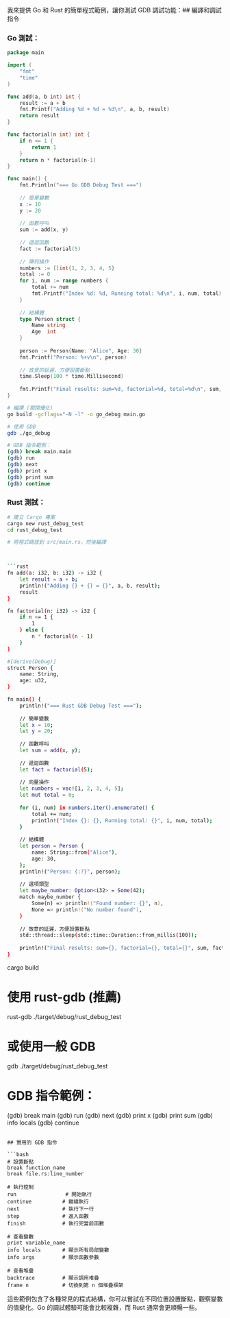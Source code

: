 我來提供 Go 和 Rust 的簡單程式範例，讓你測試 GDB 調試功能：## 編譯和調試指令

### Go 測試：


```go
package main

import (
	"fmt"
	"time"
)

func add(a, b int) int {
	result := a + b
	fmt.Printf("Adding %d + %d = %d\n", a, b, result)
	return result
}

func factorial(n int) int {
	if n <= 1 {
		return 1
	}
	return n * factorial(n-1)
}

func main() {
	fmt.Println("=== Go GDB Debug Test ===")
	
	// 簡單變數
	x := 10
	y := 20
	
	// 函數呼叫
	sum := add(x, y)
	
	// 遞迴函數
	fact := factorial(5)
	
	// 陣列操作
	numbers := []int{1, 2, 3, 4, 5}
	total := 0
	for i, num := range numbers {
		total += num
		fmt.Printf("Index %d: %d, Running total: %d\n", i, num, total)
	}
	
	// 結構體
	type Person struct {
		Name string
		Age  int
	}
	
	person := Person{Name: "Alice", Age: 30}
	fmt.Printf("Person: %+v\n", person)
	
	// 故意的延遲，方便設置斷點
	time.Sleep(100 * time.Millisecond)
	
	fmt.Printf("Final results: sum=%d, factorial=%d, total=%d\n", sum, fact, total)
}
```

```bash
# 編譯 (關閉優化)
go build -gcflags="-N -l" -o go_debug main.go

# 使用 GDB
gdb ./go_debug

# GDB 指令範例：
(gdb) break main.main
(gdb) run
(gdb) next
(gdb) print x
(gdb) print sum
(gdb) continue
```

### Rust 測試：

```bash
# 建立 Cargo 專案
cargo new rust_debug_test
cd rust_debug_test

# 將程式碼放到 src/main.rs，然後編譯



```rust
fn add(a: i32, b: i32) -> i32 {
    let result = a + b;
    println!("Adding {} + {} = {}", a, b, result);
    result
}

fn factorial(n: i32) -> i32 {
    if n <= 1 {
        1
    } else {
        n * factorial(n - 1)
    }
}

#[derive(Debug)]
struct Person {
    name: String,
    age: u32,
}

fn main() {
    println!("=== Rust GDB Debug Test ===");
    
    // 簡單變數
    let x = 10;
    let y = 20;
    
    // 函數呼叫
    let sum = add(x, y);
    
    // 遞迴函數
    let fact = factorial(5);
    
    // 向量操作
    let numbers = vec![1, 2, 3, 4, 5];
    let mut total = 0;
    
    for (i, num) in numbers.iter().enumerate() {
        total += num;
        println!("Index {}: {}, Running total: {}", i, num, total);
    }
    
    // 結構體
    let person = Person {
        name: String::from("Alice"),
        age: 30,
    };
    println!("Person: {:?}", person);
    
    // 選項類型
    let maybe_number: Option<i32> = Some(42);
    match maybe_number {
        Some(n) => println!("Found number: {}", n),
        None => println!("No number found"),
    }
    
    // 故意的延遲，方便設置斷點
    std::thread::sleep(std::time::Duration::from_millis(100));
    
    println!("Final results: sum={}, factorial={}, total={}", sum, fact, total);
}
```

cargo build

# 使用 rust-gdb (推薦)
rust-gdb ./target/debug/rust_debug_test

# 或使用一般 GDB
gdb ./target/debug/rust_debug_test

# GDB 指令範例：
(gdb) break main
(gdb) run
(gdb) next
(gdb) print x
(gdb) print sum
(gdb) info locals
(gdb) continue
```

## 實用的 GDB 指令

```bash
# 設置斷點
break function_name
break file.rs:line_number

# 執行控制
run                # 開始執行
continue          # 繼續執行
next              # 執行下一行
step              # 進入函數
finish            # 執行完當前函數

# 查看變數
print variable_name
info locals       # 顯示所有局部變數
info args         # 顯示函數參數

# 查看堆疊
backtrace         # 顯示調用堆疊
frame n           # 切換到第 n 個堆疊框架
```

這些範例包含了各種常見的程式結構，你可以嘗試在不同位置設置斷點，觀察變數的值變化。Go 的調試體驗可能會比較複雜，而 Rust 通常會更順暢一些。
